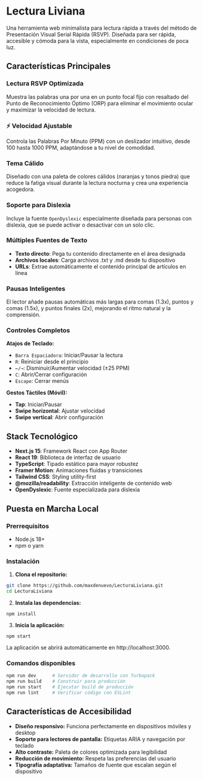 # Lectura Liviana

Una herramienta web minimalista para lectura rápida a través del método de Presentación Visual Serial Rápida (RSVP).
Diseñada para ser rápida, accesible y cómoda para la vista, especialmente en condiciones de poca luz.

## Características Principales

### **Lectura RSVP Optimizada**

Muestra las palabras una por una en un punto focal fijo con resaltado del Punto de Reconocimiento Óptimo (ORP) para eliminar el movimiento ocular y maximizar la velocidad de lectura.

### ⚡ **Velocidad Ajustable**

Controla las Palabras Por Minuto (PPM) con un deslizador intuitivo, desde 100 hasta 1000 PPM, adaptándose a tu nivel de comodidad.

### **Tema Cálido**

Diseñado con una paleta de colores cálidos (naranjas y tonos piedra) que reduce la fatiga visual durante la lectura nocturna y crea una experiencia acogedora.

### **Soporte para Dislexia**

Incluye la fuente `OpenDyslexic` especialmente diseñada para personas con dislexia, que se puede activar o desactivar con un solo clic.

### **Múltiples Fuentes de Texto**

- **Texto directo**: Pega tu contenido directamente en el área designada
- **Archivos locales**: Carga archivos .txt y .md desde tu dispositivo
- **URLs**: Extrae automáticamente el contenido principal de artículos en línea

### **Pausas Inteligentes**

El lector añade pausas automáticas más largas para comas (1.3x), puntos y comas (1.5x), y puntos finales (2x), mejorando el ritmo natural y la comprensión.

### **Controles Completos**

**Atajos de Teclado:**

- `Barra Espaciadora`: Iniciar/Pausar la lectura
- `R`: Reiniciar desde el principio
- `←/→`: Disminuir/Aumentar velocidad (±25 PPM)
- `C`: Abrir/Cerrar configuración
- `Escape`: Cerrar menús

**Gestos Táctiles (Móvil):**

- **Tap**: Iniciar/Pausar
- **Swipe horizontal**: Ajustar velocidad
- **Swipe vertical**: Abrir configuración

## Stack Tecnológico

- **Next.js 15**: Framework React con App Router
- **React 19**: Biblioteca de interfaz de usuario
- **TypeScript**: Tipado estático para mayor robustez
- **Framer Motion**: Animaciones fluidas y transiciones
- **Tailwind CSS**: Styling utility-first
- **@mozilla/readability**: Extracción inteligente de contenido web
- **OpenDyslexic**: Fuente especializada para dislexia

## Puesta en Marcha Local

### Prerrequisitos

- Node.js 18+
- npm o yarn

### Instalación

1. **Clona el repositorio:**

```bash
git clone https://github.com/maxdenuevo/LecturaLiviana.git
cd LecturaLiviana
```

2. **Instala las dependencias:**

`npm install`

3. **Inicia la aplicación:**

`npm start`

La aplicación se abrirá automáticamente en http://localhost:3000.

### Comandos disponibles

```bash
npm run dev      # Servidor de desarrollo con Turbopack
npm run build    # Construir para producción
npm run start    # Ejecutar build de producción
npm run lint     # Verificar código con ESLint
```

## Características de Accesibilidad

- **Diseño responsivo:** Funciona perfectamente en dispositivos móviles y desktop
- **Soporte para lectores de pantalla:** Etiquetas ARIA y navegación por teclado
- **Alto contraste:** Paleta de colores optimizada para legibilidad
- **Reducción de movimiento:** Respeta las preferencias del usuario
- **Tipografía adaptativa:** Tamaños de fuente que escalan según el dispositivo
